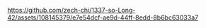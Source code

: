 



https://github.com/zech-chi/1337-so-Long-42/assets/108145379/e7e54dcf-ae9d-44ff-8edd-8b6bc63033a7


